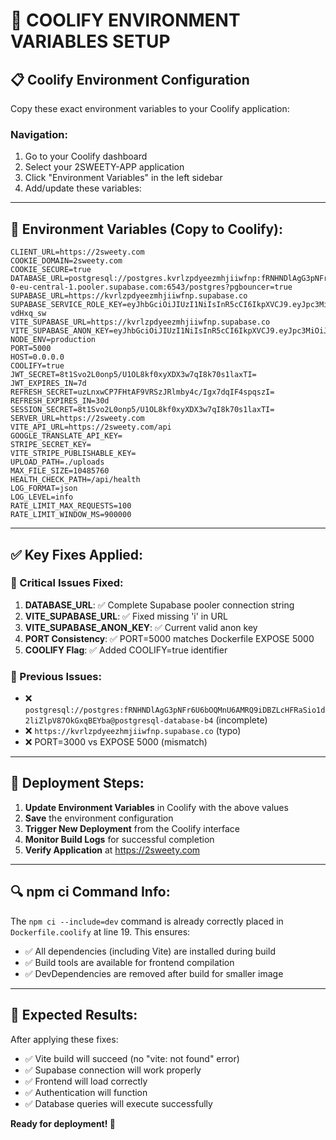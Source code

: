 # 🚀 COOLIFY ENVIRONMENT VARIABLES SETUP

## 📋 **Coolify Environment Configuration**

Copy these exact environment variables to your Coolify application:

### **Navigation:**
1. Go to your Coolify dashboard
2. Select your 2SWEETY-APP application
3. Click "Environment Variables" in the left sidebar
4. Add/update these variables:

---

## 🔑 **Environment Variables (Copy to Coolify):**

```
CLIENT_URL=https://2sweety.com
COOKIE_DOMAIN=2sweety.com
COOKIE_SECURE=true
DATABASE_URL=postgresql://postgres.kvrlzpdyeezmhjiiwfnp:fRNHNDlAgG3pNFr6U6bOQMnU6AMRQ9iDBZLcHFRaSio1d2liZlpV87OkGxqBEYba@aws-0-eu-central-1.pooler.supabase.com:6543/postgres?pgbouncer=true
SUPABASE_URL=https://kvrlzpdyeezmhjiiwfnp.supabase.co
SUPABASE_SERVICE_ROLE_KEY=eyJhbGciOiJIUzI1NiIsInR5cCI6IkpXVCJ9.eyJpc3MiOiJzdXBhYmFzZSIsInJlZiI6Imt2cmx6cGR5ZWV6bWhqaWl3Zm5wIiwicm9sZSI6InNlcnZpY2Vfcm9sZSIsImlhdCI6MTcxOTUxMzM0NCwiZXhwIjoyMDM1MDg5MzQ0fQ.cQwJoNBQX0qO2Vns4dJqEKxFuuHlQaUDv4-vdHxq_sw
VITE_SUPABASE_URL=https://kvrlzpdyeezmhjiiwfnp.supabase.co
VITE_SUPABASE_ANON_KEY=eyJhbGciOiJIUzI1NiIsInR5cCI6IkpXVCJ9.eyJpc3MiOiJzdXBhYmFzZSIsInJlZiI6Imt2cmx6cGR5ZWV6bWhqaWl3Zm5wIiwicm9sZSI6ImFub24iLCJpYXQiOjE3NDg1MjE0OTIsImV4cCI6MjA2NDA5NzQ5Mn0.m95kISdHR3GO9kWS3TzIHGSsH86kcgeQvJ1QQ7rJ6GU
NODE_ENV=production
PORT=5000
HOST=0.0.0.0
COOLIFY=true
JWT_SECRET=8t1Svo2L0onp5/U1OL8kf0xyXDX3w7qI8k70s1laxTI=
JWT_EXPIRES_IN=7d
REFRESH_SECRET=uzLnxwCP7FHtAF9VRSzJRlmby4c/Igx7dqIF4spqszI=
REFRESH_EXPIRES_IN=30d
SESSION_SECRET=8t1Svo2L0onp5/U1OL8kf0xyXDX3w7qI8k70s1laxTI=
SERVER_URL=https://2sweety.com
VITE_API_URL=https://2sweety.com/api
GOOGLE_TRANSLATE_API_KEY=
STRIPE_SECRET_KEY=
VITE_STRIPE_PUBLISHABLE_KEY=
UPLOAD_PATH=./uploads
MAX_FILE_SIZE=10485760
HEALTH_CHECK_PATH=/api/health
LOG_FORMAT=json
LOG_LEVEL=info
RATE_LIMIT_MAX_REQUESTS=100
RATE_LIMIT_WINDOW_MS=900000
```

---

## ✅ **Key Fixes Applied:**

### **🔧 Critical Issues Fixed:**
1. **DATABASE_URL**: ✅ Complete Supabase pooler connection string
2. **VITE_SUPABASE_URL**: ✅ Fixed missing 'i' in URL
3. **VITE_SUPABASE_ANON_KEY**: ✅ Current valid anon key
4. **PORT Consistency**: ✅ PORT=5000 matches Dockerfile EXPOSE 5000
5. **COOLIFY Flag**: ✅ Added COOLIFY=true identifier

### **🚨 Previous Issues:**
- ❌ `postgresql://postgres:fRNHNDlAgG3pNFr6U6bOQMnU6AMRQ9iDBZLcHFRaSio1d2liZlpV87OkGxqBEYba@postgresql-database-b4` (incomplete)
- ❌ `https://kvrlzpdyeezhmjiiwfnp.supabase.co` (typo)
- ❌ PORT=3000 vs EXPOSE 5000 (mismatch)

---

## 🚀 **Deployment Steps:**

1. **Update Environment Variables** in Coolify with the above values
2. **Save** the environment configuration
3. **Trigger New Deployment** from the Coolify interface
4. **Monitor Build Logs** for successful completion
5. **Verify Application** at https://2sweety.com

---

## 🔍 **npm ci Command Info:**

The `npm ci --include=dev` command is already correctly placed in `Dockerfile.coolify` at line 19. This ensures:
- ✅ All dependencies (including Vite) are installed during build
- ✅ Build tools are available for frontend compilation
- ✅ DevDependencies are removed after build for smaller image

---

## 📱 **Expected Results:**

After applying these fixes:
- ✅ Vite build will succeed (no "vite: not found" error)
- ✅ Supabase connection will work properly
- ✅ Frontend will load correctly
- ✅ Authentication will function
- ✅ Database queries will execute successfully

**Ready for deployment! 🚀**